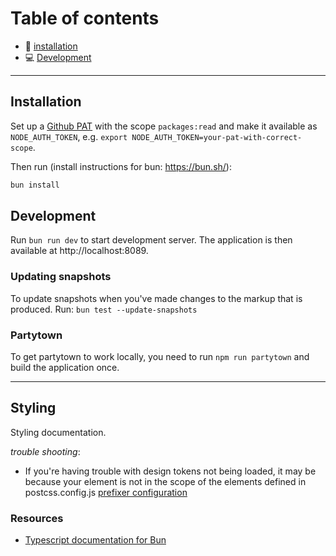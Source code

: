# Table of contents

- 🔨 [installation](#installation)
- 💻 [Development](#development)

---

## Installation

Set up a [Github PAT](https://docs.github.com/en/authentication/keeping-your-account-and-data-secure/managing-your-personal-access-tokens) with the scope `packages:read` and make it available as `NODE_AUTH_TOKEN`, e.g. `export NODE_AUTH_TOKEN=your-pat-with-correct-scope`.

Then run (install instructions for bun: https://bun.sh/):

```bash
bun install
```

## Development

Run `bun run dev` to start development server. The application is then available at http://localhost:8089.

### Updating snapshots

To update snapshots when you've made changes to the markup that is produced. Run: `bun test --update-snapshots`

### Partytown

To get partytown to work locally, you need to run `npm run partytown` and build the application once.

---

## Styling

Styling documentation.

_trouble shooting_:

- If you're having trouble with design tokens not being loaded, it may be because your element is not in the scope of the elements defined in postcss.config.js [prefixer configuration](https://github.com/navikt/decorator-next/blob/main/packages/client/postcss.config.js)

### Resources

- [Typescript documentation for Bun](https://bun.sh/docs/typescript)

